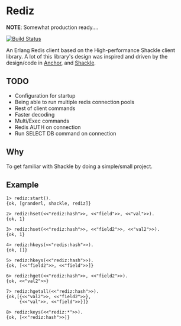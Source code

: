 # Rediz
**NOTE**: Somewhat production ready....

[![Build Status](https://travis-ci.org/shezarkhani/rediz.svg?branch=master)](https://travis-ci.org/shezarkhani/rediz)

An Erlang Redis client based on the High-performance Shackle client library.
A lot of this library's design was inspired and driven by the design/code in [Anchor](https://github.com/lpgauth/anchor), 
and [Shackle](https://github.com/lpgauth/shackle).

## TODO
* Configuration for startup
* Being able to run multiple redis connection pools
* Rest of client commands
* Faster decoding
* Multi/Exec commands
* Redis AUTH on connection
* Run SELECT DB command on connection

## Why
To get familiar with Shackle by doing a simple/small project.

## Example
```
1> rediz:start().
{ok, [granderl, shackle, rediz]}

2> rediz:hset(<<"rediz:hash">>, <<"field">>, <<"val">>).
{ok, 1}

3> rediz:hset(<<"rediz:hash">>, <<"field2">>, <<"val2">>).
{ok, 1}

4> rediz:hkeys(<<"redis:hash">>).
{ok, []}

5> rediz:hkeys(<<"rediz:hash">>).
{ok, [<<"field2">>, <<"field">>]}

6> rediz:hget(<<"rediz:hash">>, <<"field2">>).
{ok, <<"val2">>}

7> rediz:hgetall(<<"rediz:hash">>).
{ok,[{<<"val2">>, <<"field2">>},
     {<<"val">>, <<"field">>}]}

8> rediz:keys(<<"rediz:*">>).
{ok, [<<"rediz:hash">>]}
```